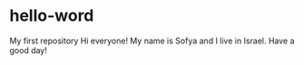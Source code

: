 # hello-word
My first repository
Hi everyone! My name is Sofya and I live in Israel. Have a good day!
